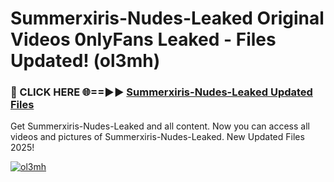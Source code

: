 # Summerxiris-Nudes-Leaked Original Videos 0nlyFans Leaked - Files Updated! (ol3mh)

<h3>🔴 CLICK HERE 🌐==►► <a href="https://tinyurl.com/5h6xmrr3" rel="nofollow">Summerxiris-Nudes-Leaked Updated Files</a></h3>

Get Summerxiris-Nudes-Leaked and all content. Now you can access all videos and pictures of Summerxiris-Nudes-Leaked. New Updated Files 2025!

[![ol3mh](https://i.imgur.com/KVD873Z.gif)](https://tinyurl.com/5h6xmrr3)
